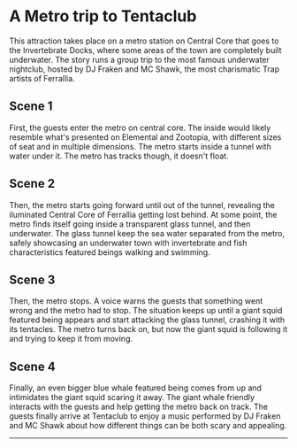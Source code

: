# A Metro trip to Tentaclub

This attraction takes place on a metro station on Central Core that goes to the Invertebrate Docks, where some areas of the town are completely built underwater. The story runs a group trip to the most famous underwater nightclub, hosted by DJ Fraken and MC Shawk, the most charismatic Trap artists of Ferrallia.

## Scene 1

First, the guests enter the metro on central core. The inside would likely resemble what's presented on Elemental and Zootopia, with different sizes of seat and in multiple dimensions. The metro starts inside a tunnel with water under it. The metro has tracks though, it doesn't float.

## Scene 2

Then, the metro starts going forward until out of the tunnel, revealing the iluminated Central Core of Ferrallia getting lost behind. At some point, the metro finds itself going inside a transparent glass tunnel, and then underwater. The glass tunnel keep the sea water separated from the metro, safely showcasing an underwater town with invertebrate and fish characteristics featured beings walking and swimming.

## Scene 3

Then, the metro stops. A voice warns the guests that something went wrong and the metro had to stop. The situation keeps up until a giant squid featured being appears and start attacking the glass tunnel, crashing it with its tentacles. The metro turns back on, but now the giant squid is following it and trying to keep it from moving.

## Scene 4

Finally, an even bigger blue whale featured being comes from up and intimidates the giant squid scaring it away. The giant whale friendly interacts with the guests and help getting the metro back on track. The guests finally arrive at Tentaclub to enjoy a music performed by DJ Fraken and MC Shawk about how different things can be both scary and appealing.

---
